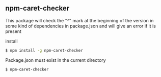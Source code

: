 ## npm-caret-checker

This package will check the "^" mark at the beginning of the version in some kind of dependencies in package.json and will give an error if it is present

install

```sh
$ npm install -g npm-caret-checker
```


Package.json must exist in the current directory
```sh
$ npm-caret-checker
```

